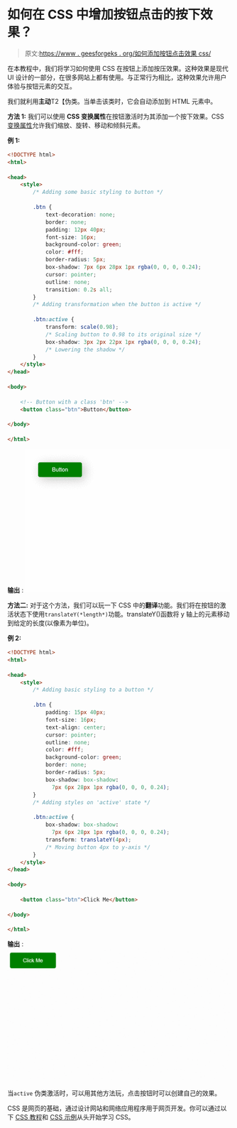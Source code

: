 # 如何在 CSS 中增加按钮点击的按下效果？

> 原文:[https://www . geesforgeks . org/如何添加按钮点击效果 css/](https://www.geeksforgeeks.org/how-to-add-a-pressed-effect-on-button-click-in-css/)

在本教程中，我们将学习如何使用 CSS 在按钮上添加按压效果。这种效果是现代 UI 设计的一部分，在很多网站上都有使用。与正常行为相比，这种效果允许用户体验与按钮元素的交互。

我们就利用**主动**T2【伪类。当单击该类时，它会自动添加到 HTML 元素中。

**方法 1:**
我们可以使用 **CSS 变换属性**在按钮激活时为其添加一个按下效果。CSS [变换属性](https://www.geeksforgeeks.org/css-transform-property/)允许我们缩放、旋转、移动和倾斜元素。

**例 1:**

```html
<!DOCTYPE html>
<html>

<head>
    <style>
        /* Adding some basic styling to button */

        .btn {
            text-decoration: none;
            border: none;
            padding: 12px 40px;
            font-size: 16px;
            background-color: green;
            color: #fff;
            border-radius: 5px;
            box-shadow: 7px 6px 28px 1px rgba(0, 0, 0, 0.24);
            cursor: pointer;
            outline: none;
            transition: 0.2s all;
        }
        /* Adding transformation when the button is active */

        .btn:active {
            transform: scale(0.98);
            /* Scaling button to 0.98 to its original size */
            box-shadow: 3px 2px 22px 1px rgba(0, 0, 0, 0.24);
            /* Lowering the shadow */
        }
    </style>
</head>

<body>

    <!-- Button with a class 'btn' -->
    <button class="btn">Button</button>

</body>

</html>
```

**输出** :
![](img/a2d509b75617a0f6eb4599b3b951f3b9.png)

**方法二:**
对于这个方法，我们可以玩一下 CSS 中的**翻译**功能。我们将在按钮的激活状态下使用`translateY(*length*)`功能。translateY()函数将 y 轴上的元素移动到给定的长度(以像素为单位)。

**例 2:**

```html
<!DOCTYPE html>
<html>

<head>
    <style>
        /* Adding basic styling to a button */

        .btn {
            padding: 15px 40px;
            font-size: 16px;
            text-align: center;
            cursor: pointer;
            outline: none;
            color: #fff;
            background-color: green;
            border: none;
            border-radius: 5px;
            box-shadow: box-shadow:
              7px 6px 28px 1px rgba(0, 0, 0, 0.24);
        }
        /* Adding styles on 'active' state */

        .btn:active {
            box-shadow: box-shadow:
              7px 6px 28px 1px rgba(0, 0, 0, 0.24);
            transform: translateY(4px);
            /* Moving button 4px to y-axis */
        }
    </style>
</head>

<body>

    <button class="btn">Click Me</button>

</body>

</html>
```

**输出** :
![](img/90352ec5d12e5ce35d4dfa9a2d49aae3.png)

当`active` 伪类激活时，可以用其他方法玩，点击按钮时可以创建自己的效果。

CSS 是网页的基础，通过设计网站和网络应用程序用于网页开发。你可以通过以下 [CSS 教程](https://www.geeksforgeeks.org/css-tutorials/)和 [CSS 示例](https://www.geeksforgeeks.org/css-examples/)从头开始学习 CSS。